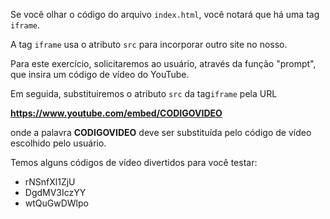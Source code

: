Se você olhar o código do arquivo `index.html`, você notará que há uma tag `iframe`.

A tag `iframe` usa o atributo `src` para incorporar outro site no nosso.

Para este exercício, solicitaremos ao usuário, através da função "prompt", que insira um código de vídeo do YouTube.

Em seguida, substituiremos o atributo `src` da tag`iframe` pela URL

**https://www.youtube.com/embed/CODIGOVIDEO**

onde a palavra **CODIGOVIDEO** deve ser substituída pelo código de vídeo escolhido pelo usuário.

Temos alguns códigos de vídeo divertidos para você testar:

- rNSnfXl1ZjU
- DgdMV3IczYY
- wtQuGwDWlpo
